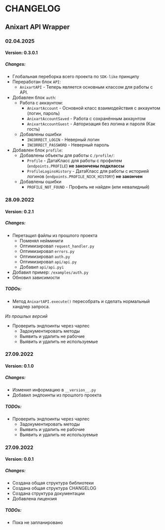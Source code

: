 # CHANGELOG

## Anixart API Wrapper

### 02.04.2025
#### Version: 0.3.0.1 

##### Changes:

* Глобальная переборка всего проекта по `SDK-like` принципу
* Переработан блок `API`:
  * `AnixartAPI` - Теперь является основным классом для работы с API.
* Добавлен блок `auth`:
  * Работа с аккаунтом:
    * `AnixartAccount` - Основной класс взаимодействия с аккаунтом (логин, пароль)
    * `AnixartAccountSaved` - Работа с сохранённым аккаунтом
    * `AnixartAccountGuest` - Авторизация без логина и пароля (Как гость)
  * Добавлены ошибки
    * `INCORRECT_LOGIN` - Неверный логин
    * `INCORRECT_PASSWORD` - Неверный пароль
* Добавлен блок `profile`:
  * Добавлены объекты для работы с `/profile/`:
    * `Profile` - ДатаКласс для работы с профилем (`endpoints.PROFILE`) __не закончены подклассы__
    * `ProfileLoginsHistory` - ДатаКласс для работы с историей логинов (`endpoints.PROFILE_NICK_HISTORY`) __не закончен__
  * Добавлены ошибки
    * `PROFILE_NOT_FOUND` - Профиль не найден (или невалидный)

### 28.09.2022
#### Version: 0.2.1

##### Changes:

* Перетащил файлы из прошлого проекта 
  - Поменял нейминиги
  - Оптимизировал `request_handler.py`
  - Оптимизировал `errors.py`
  - Оптимизировал `auth.py`
  - Оптимизировал `api/api.py`
  - Добавил `api/api.pyi`
* Добавил пример: `/examples/auth.py`
* Обновил зависимости

##### TODOs:

* Метод `AnixartAPI.execute()` пересобрать и сделать нормальный хандлер запроса.

_Из прошлых версий_

* Проверить эндпоинты через чарлес
  - Задокументировать методы
  - Выявить и удалить не рабочие
  - Выявить и удалить не используемые

### 27.09.2022
#### Version: 0.1.0

##### Changes:

* Изменил информацию в `__version__.py`
* Добавил эндпоинты из прошлого проекта

##### TODOs:

* Проверить эндпоинты через чарлес
  - Задокументировать методы
  - Выявить и удалить не рабочие
  - Выявить и удалить не используемые


### 27.09.2022
#### Version: 0.0.1

##### Changes:

* Создана общая структура библиотеки
* Создана общая структура CHANGELOG
* Создана структура документации
* Добавлена лицензия

##### TODOs:

* Пока не запланировано
